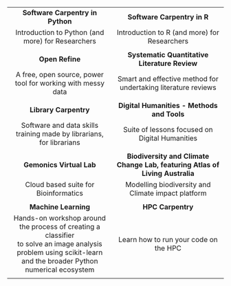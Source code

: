 
| | |
| :-------: | :-------: |
| **Software Carpentry in Python** | **Software Carpentry in R** |
| Introduction to Python (and more) for Researchers | Introduction to R (and more) for Researchers |
|||<br><br>
| **Open Refine** | **Systematic Quantitative Literature Review** |
| A free, open source, power tool for working with messy data| Smart and effective method for undertaking literature reviews |
|||<br><br>
|**Library Carpentry** |**Digital Humanities - Methods and Tools** |
|Software and data skills training made by librarians, for librarians |Suite of lessons focused on Digital Humanities |
|||<br><br>
| **Gemonics Virtual Lab** | **Biodiversity and Climate Change Lab, featuring Atlas of Living Australia** |
| Cloud based suite for Bioinformatics | Modelling biodiversity and Climate impact platform |
|||<br><br>
|**Machine Learning**  | **HPC Carpentry**|
|Hands-on workshop around the process of creating a classifier<br> to solve an image analysis problem using scikit-learn<br> and the broader Python numerical ecosystem| Learn how to run your code on the HPC|
|||<br><br>
